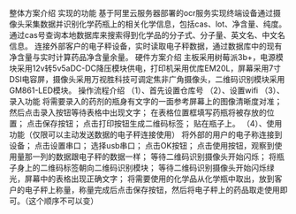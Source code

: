 整体方案介绍
实现的功能
  基于阿里云服务器部署的ocr服务实现终端设备通过摄像头采集数据并识别化学药瓶上的相关化学信息，包括cas、lot、净含量、纯度。
  通过cas号查询本地数据库来搜索得到化学品的分子式、分子量、英文名、中文名信息。
  连接外部客户的电子秤设备，实时读取电子秤数据，通过数据库中的现有净含量与实时计算药品净含量余量。
硬件方案介绍
  主板采用树莓派3b+，电源模块采用12v转5v5aDC-DC降压模块供电，打印机采用优库EM20L，屏幕采用7寸DSI电容屏，摄像头采用万视胜科技可调定焦非广角摄像头，二维码识别模块采用GM861-LED模块。
操作流程介绍
  （1）、首先设置仓库号
  （2）、设置wifi
  （3）、录入功能
    将需要录入的药剂的瓶身有文字的一面参考屏幕上的图像清晰度对准；
    然后点击录入按钮等待表格中出现文字； 
    在表格位置框填写药瓶将被存放的位置；
       点击保存按钮；
       点击打印按钮生成二维码标签；
       贴在瓶子上。
  （4）、使用功能（仅限可以主动发送数据的电子秤连接使用）
    将外部的用户的电子称连接到设备；
    点击设置串口；
    选择usb串口；
    点击OK按钮；
    点击使用按钮，观察到使用量那一列的数据跟电子秤的数据一样；
    等待二维码识别摄像头开始闪烁；
    将瓶子身上的二维码标签朝向二维码识别模块；
    等待二维码识别摄像头开始闪烁绿光，屏幕中的表格出现正确文字；
    将需要使用的化学品从化学瓶中取出，放到客户的电子秤上称量，称量完成后点击保存按钮，然后将电子秤上的药品取走使用即可。（这个顺序不可以变）
